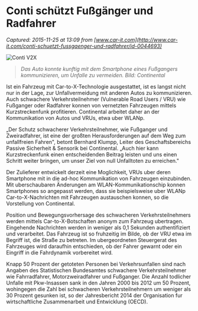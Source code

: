# Conti schützt Fußgänger und Radfahrer

_Captured: 2015-11-25 at 13:09 from [www.car-it.com](http://www.car-it.com/conti-schuetzt-fussgaenger-und-radfahrer/id-0044693)_

![Conti V2X](http://www.car-it.com/wp-content/uploads/2015/11/Conti-V2X.jpg)

> _Das Auto konnte kunftig mit dem Smartphone eines Fußgangers kommunizieren, um Unfalle zu vermeiden. Bild: Continental_

Ist ein Fahrzeug mit Car-to-X-Technologie ausgestattet, ist es langst nicht nur in der Lage, zur Unfallvermeidung mit anderen Autos zu kommunizieren. Auch schwachere Verkehrsteilnehmer (Vulnerable Road Users / VRU) wie Fußganger oder Radfahrer konnen von vernetzten Fahrzeugen mittels Kurzstreckenfunk profitieren. Continental arbeitet daher an der Kommunikation von Autos und VRUs, etwa uber WLANp.

„Der Schutz schwacherer Verkehrsteilnehmer, wie Fußganger und Zweiradfahrer, ist eine der großten Herausforderungen auf dem Weg zum unfallfreien Fahren", betont Bernhard Klumpp, Leiter des Geschaftsbereichs Passive Sicherheit & Sensorik bei Continental. „Auch hier kann Kurzstreckenfunk einen entscheidenden Beitrag leisten und uns einen Schritt weiter bringen, um unser Ziel von null Unfalltoten zu erreichen."

Der Zulieferer entwickelt derzeit eine Moglichkeit, VRUs uber deren Smartphone mit in die ad-hoc Kommunikation von Fahrzeugen einzubinden. Mit uberschaubaren Änderungen am WLAN-Kommunikationschip konnen Smartphones so angepasst werden, dass sie beispielsweise uber WLANp Car-to-X-Nachrichten mit Fahrzeugen austauschen konnen, so die Vorstellung von Continental.

Position und Bewegungsvorhersage des schwacheren Verkehrsteilnehmers werden mittels Car-to-X-Botschaften anonym zum Fahrzeug ubertragen. Eingehende Nachrichten werden in weniger als 0,1 Sekunden authentifiziert und verarbeitet. Das Fahrzeug ist so fruhzeitig im Bilde, ob der VRU etwa im Begriff ist, die Straße zu betreten. Im ubergeordneten Steuergerat des Fahrzeuges wird daraufhin entschieden, ob der Fahrer gewarnt oder ein Eingriff in die Fahrdynamik vorbereitet wird.

Knapp 50 Prozent der getoteten Personen bei Verkehrsunfallen sind nach Angaben des Statistischen Bundesamtes schwachere Verkehrsteilnehmer wie Fahrradfahrer, Motorzweiradfahrer und Fußganger. Die Anzahl todlicher Unfalle mit Pkw-Insassen sank in den Jahren 2000 bis 2012 um 50 Prozent, wohingegen die Zahl bei schwacheren Verkehrsteilnehmern um weniger als 30 Prozent gesunken ist, so der Jahresbericht 2014 der Organisation fur wirtschaftliche Zusammenarbeit und Entwicklung (OECD).
